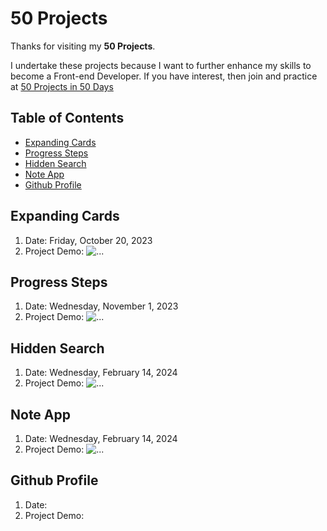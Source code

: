 # 50 Projects

Thanks for visiting my **50 Projects**.

I undertake these projects because I want to further enhance my skills to become a Front-end Developer. If you have interest, then join and practice at [50 Projects in 50 Days](https://50projects50days.com/)

## Table of Contents
- [Expanding Cards](#expanding-cards)
- [Progress Steps](#progress-steps)
- [Hidden Search](#hidden-search)
- [Note App](#note-app)
- [Github Profile](#github-profile)

## Expanding Cards
1. Date: Friday, October 20, 2023
2. Project Demo:
![...](https:)

## Progress Steps
1. Date: Wednesday, November 1, 2023
2. Project Demo:
![...](https:)

## Hidden Search
1. Date: Wednesday, February 14, 2024
2. Project Demo:
![...](https:)

## Note App
1. Date: Wednesday, February 14, 2024
2. Project Demo:
![...](https:)

## Github Profile
1. Date: 
2. Project Demo: 